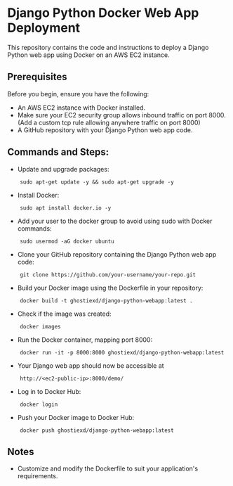 # Django Python Docker Web App Deployment

This repository contains the code and instructions to deploy a Django Python web app using Docker on an AWS EC2 instance.

## Prerequisites

Before you begin, ensure you have the following:

- An AWS EC2 instance with Docker installed.
- Make sure your EC2 security group allows inbound traffic on port 8000. (Add a custom tcp rule allowing anywhere traffic on port 8000)
- A GitHub repository with your Django Python web app code.

## Commands and Steps:

- Update and upgrade packages:

```
    sudo apt-get update -y && sudo apt-get upgrade -y
```
- Install Docker:

```
    sudo apt install docker.io -y
```
- Add your user to the docker group to avoid using sudo with Docker commands:

```
    sudo usermod -aG docker ubuntu
```
- Clone your GitHub repository containing the Django Python web app code:

```
    git clone https://github.com/your-username/your-repo.git
```
- Build your Docker image using the Dockerfile in your repository:

```
    docker build -t ghostiexd/django-python-webapp:latest .
```
- Check if the image was created:

```
    docker images
```
- Run the Docker container, mapping port 8000:

```
    docker run -it -p 8000:8000 ghostiexd/django-python-webapp:latest
```
- Your Django web app should now be accessible at

```
    http://<ec2-public-ip>:8000/demo/
```
- Log in to Docker Hub:

```
    docker login
```
- Push your Docker image to Docker Hub:

```
    docker push ghostiexd/django-python-webapp:latest
```
## Notes

- Customize and modify the Dockerfile to suit your application's requirements.
